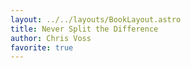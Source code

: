 ```yaml
---
layout: ../../layouts/BookLayout.astro
title: Never Split the Difference
author: Chris Voss
favorite: true
---
```

